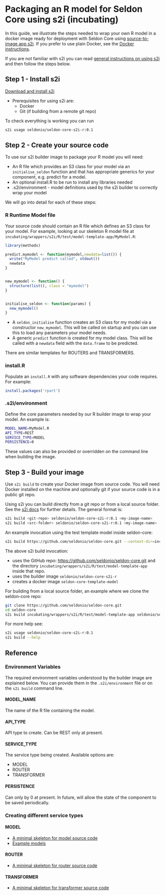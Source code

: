 # Packaging an R model for Seldon Core using s2i (incubating)

In this guide, we illustrate the steps needed to wrap your own R model in a docker image ready for deployment with Seldon Core using [source-to-image app s2i](https://github.com/openshift/source-to-image). If you prefer to use plain Docker, see the [Docker instructions](r_wrapping_docker.md).

If you are not familiar with s2i you can read [general instructions on using s2i](../wrappers/s2i.md) and then follow the steps below.

## Step 1 - Install s2i

[Download and install s2i](https://github.com/openshift/source-to-image#installation)

- Prerequisites for using s2i are:
  - Docker
  - Git (if building from a remote git repo)

To check everything is working you can run

```bash
s2i usage seldonio/seldon-core-s2i-r:0.1
```

## Step 2 - Create your source code

To use our s2i builder image to package your R model you will need:

- An R file which provides an S3 class for your model via an `initialise_seldon` function and that has appropriate generics for your component, e.g. predict for a model.
- An optional install.R to be run to install any libraries needed
- .s2i/environment - model definitions used by the s2i builder to correctly wrap your model

We will go into detail for each of these steps:

### R Runtime Model file

Your source code should contain an R file which defines an S3 class for your model. For example, looking at our skeleton R model file at `incubating/wrappers/s2i/R/test/model-template-app/MyModel.R`:

```R
library(methods)

predict.mymodel <- function(mymodel,newdata=list()) {
  write("MyModel predict called", stdout())
  newdata
}


new_mymodel <- function() {
  structure(list(), class = "mymodel")
}


initialise_seldon <- function(params) {
  new_mymodel()
}
```

- A `seldon_initialise` function creates an S3 class for my model via a constructor `new_mymodel`. This will be called on startup and you can use this to load any parameters your model needs.
- A generic `predict` function is created for my model class. This will be called with a `newdata` field with the `data.frame` to be predicted.

There are similar templates for ROUTERS and TRANSFORMERS.

### install.R

Populate an `install.R` with any software dependencies your code requires. For example:

```R
install.packages('rpart')
```

### .s2i/environment

Define the core parameters needed by our R builder image to wrap your model. An example is:

```bash
MODEL_NAME=MyModel.R
API_TYPE=REST
SERVICE_TYPE=MODEL
PERSISTENCE=0
```

These values can also be provided or overridden on the command line when building the image.

## Step 3 - Build your image

Use `s2i build` to create your Docker image from source code. You will need Docker installed on the machine and optionally git if your source code is in a public git repo.

Using s2i you can build directly from a git repo or from a local source folder. See the [s2i docs](https://github.com/openshift/source-to-image/blob/master/docs/cli.md#s2i-build) for further details. The general format is:

```bash
s2i build <git-repo> seldonio/seldon-core-s2i-r:0.1 <my-image-name>
s2i build <src-folder> seldonio/seldon-core-s2i-r:0.1 <my-image-name>
```

An example invocation using the test template model inside seldon-core:

```bash
s2i build https://github.com/seldonio/seldon-core.git --context-dir=incubating/wrappers/s2i/R/test/model-template-app seldonio/seldon-core-s2i-r:0.1 seldon-core-template-model
```

The above s2i build invocation:

- uses the GitHub repo: https://github.com/seldonio/seldon-core.git and the directory `incubating/wrappers/s2i/R/test/model-template-app` inside that repo.
- uses the builder image `seldonio/seldon-core-s2i-r`
- creates a docker image `seldon-core-template-model`

For building from a local source folder, an example where we clone the seldon-core repo:

```bash
git clone https://github.com/seldonio/seldon-core.git
cd seldon-core
s2i build incubating/wrappers/s2i/R/test/model-template-app seldonio/seldon-core-s2i-r:0.1 seldon-core-template-model
```

For more help see:

```bash
s2i usage seldonio/seldon-core-s2i-r:0.1
s2i build --help
```

## Reference

### Environment Variables

The required environment variables understood by the builder image are explained below. You can provide them in the `.s2i/environment` file or on the `s2i build` command line.

#### MODEL_NAME

The name of the R file containing the model.

#### API_TYPE

API type to create. Can be REST only at present.

#### SERVICE_TYPE

The service type being created. Available options are:

- MODEL
- ROUTER
- TRANSFORMER

#### PERSISTENCE

Can only by 0 at present. In future, will allow the state of the component to be saved periodically.

### Creating different service types

#### MODEL

- [A minimal skeleton for model source code](https://github.com/SeldonIO/seldon-core/tree/master/incubating/wrappers/s2i/R/test/model-template-app)
- [Example models](../examples/notebooks.html)

#### ROUTER
- [A minimal skeleton for router source code](https://github.com/SeldonIO/seldon-core/tree/master/incubating/wrappers/s2i/R/test/router-template-app)

#### TRANSFORMER

- [A minimal skeleton for transformer source code](https://github.com/SeldonIO/seldon-core/tree/master/incubating/wrappers/s2i/R/test/transformer-template-app)
